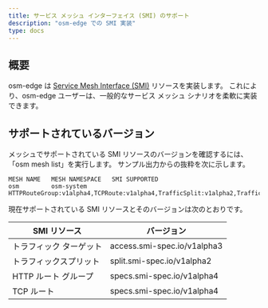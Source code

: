 ```yaml
---
title: サービス メッシュ インターフェイス (SMI) のサポート
description: "osm-edge での SMI 実装"
type: docs
---
```


## 概要

osm-edge は [Service Mesh Interface (SMI)](https://smi-spec.io/) リソースを実装します。 これにより、osm-edge ユーザーは、一般的なサービス メッシュ シナリオを柔軟に実装できます。

## サポートされているバージョン

メッシュでサポートされている SMI リソースのバージョンを確認するには、「osm mesh list」を実行します。 サンプル出力からの抜粋を次に示します。

```
MESH NAME   MESH NAMESPACE   SMI SUPPORTED
osm         osm-system       HTTPRouteGroup:v1alpha4,TCPRoute:v1alpha4,TrafficSplit:v1alpha2,TrafficTarget:v1alpha3
```

現在サポートされている SMI リソースとそのバージョンは次のとおりです。

| SMI リソース | バージョン |
|--------------|---------|
| トラフィック ターゲット | access.smi-spec.io/v1alpha3 |
| トラフィックスプリット | split.smi-spec.io/v1alpha2 |
| HTTP ルート グループ | specs.smi-spec.io/v1alpha4 |
| TCP ルート | specs.smi-spec.io/v1alpha4 |
